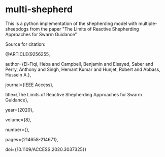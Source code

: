 # multi-shepherd
This is a python implementation of the shepherding model with multiple-sheepdogs from the paper "The Limits of Reactive Shepherding Approaches for Swarm Guidance"

Source for citation:

@ARTICLE{9256255,

  author={El-Fiqi, Heba and Campbell, Benjamin and Elsayed, Saber and Perry, Anthony and Singh, Hemant Kumar and Hunjet, Robert and Abbass, Hussein A.},
  
  journal={IEEE Access}, 
  
  title={The Limits of Reactive Shepherding Approaches for Swarm Guidance}, 
  
  year={2020},
  
  volume={8},
  
  number={},
  
  pages={214658-214671},
  
  doi={10.1109/ACCESS.2020.3037325}}
